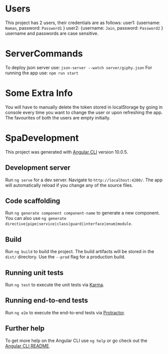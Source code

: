 # Users

This project has 2 users, their credentials are as follows:
user1: {username: `Naman`, password: `Password1` }
user2: {username: `Jain`, password: `Password2` }
username and passwords are case sensitive.

# ServerCommands

To deploy json server use: `json-server --watch server/giphy.json`
For running the app use: `npm run start`

# Some Extra Info

You will have to manually delete the token stored in localStorage by going in console every time
you want to change the user or upon refreshing the app.
The favourites of both the users are empty initially.





# SpaDevelopment

This project was generated with [Angular CLI](https://github.com/angular/angular-cli) version 10.0.5.

## Development server

Run `ng serve` for a dev server. Navigate to `http://localhost:4200/`. The app will automatically reload if you change any of the source files.

## Code scaffolding

Run `ng generate component component-name` to generate a new component. You can also use `ng generate directive|pipe|service|class|guard|interface|enum|module`.

## Build

Run `ng build` to build the project. The build artifacts will be stored in the `dist/` directory. Use the `--prod` flag for a production build.

## Running unit tests

Run `ng test` to execute the unit tests via [Karma](https://karma-runner.github.io).

## Running end-to-end tests

Run `ng e2e` to execute the end-to-end tests via [Protractor](http://www.protractortest.org/).

## Further help

To get more help on the Angular CLI use `ng help` or go check out the [Angular CLI README](https://github.com/angular/angular-cli/blob/master/README.md).
